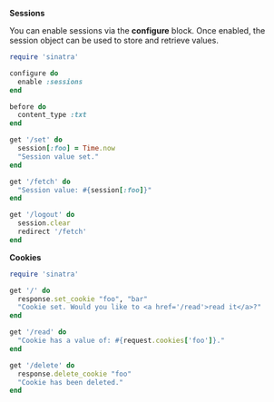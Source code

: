 **Sessions**

You can enable sessions via the **configure** block. Once enabled, the session object can be used to store and retrieve values.

```ruby
require 'sinatra'

configure do
  enable :sessions
end

before do
  content_type :txt
end

get '/set' do
  session[:foo] = Time.now
  "Session value set."
end

get '/fetch' do
  "Session value: #{session[:foo]}"
end

get '/logout' do 
  session.clear
  redirect '/fetch'
end
```

**Cookies**

```ruby
require 'sinatra'

get '/' do
  response.set_cookie "foo", "bar"
  "Cookie set. Would you like to <a href='/read'>read it</a>?"
end

get '/read' do
  "Cookie has a value of: #{request.cookies['foo']}."
end

get '/delete' do
  response.delete_cookie "foo"
  "Cookie has been deleted."
end
```